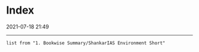 # Index
2021-07-18 21:49

---

```dataview
list from "1. Bookwise Summary/ShankarIAS Environment Short"
```
